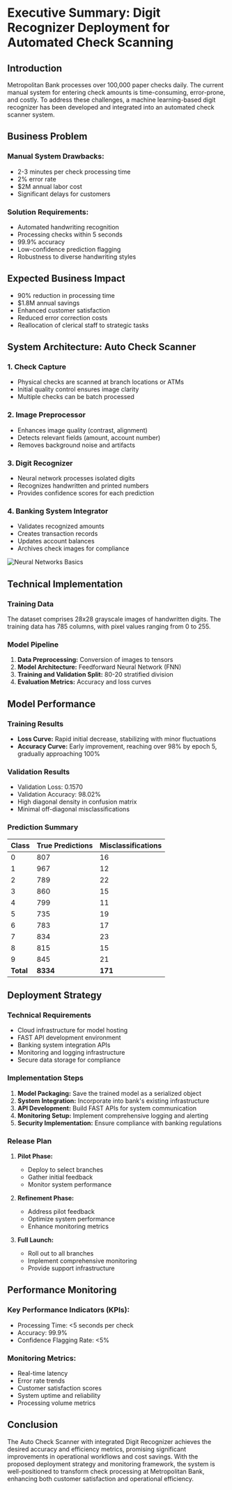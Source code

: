 # Executive Summary: Digit Recognizer Deployment for Automated Check Scanning

## Introduction

Metropolitan Bank processes over 100,000 paper checks daily. The current manual system for entering check amounts is time-consuming, error-prone, and costly. To address these challenges, a machine learning-based digit recognizer has been developed and integrated into an automated check scanner system.

## Business Problem

### Manual System Drawbacks:
* 2-3 minutes per check processing time
* 2% error rate
* $2M annual labor cost
* Significant delays for customers

### Solution Requirements:
* Automated handwriting recognition
* Processing checks within 5 seconds
* 99.9% accuracy
* Low-confidence prediction flagging
* Robustness to diverse handwriting styles

## Expected Business Impact

* 90% reduction in processing time
* $1.8M annual savings
* Enhanced customer satisfaction
* Reduced error correction costs
* Reallocation of clerical staff to strategic tasks

## System Architecture: Auto Check Scanner

### 1. Check Capture 
* Physical checks are scanned at branch locations or ATMs
* Initial quality control ensures image clarity
* Multiple checks can be batch processed

### 2. Image Preprocessor
* Enhances image quality (contrast, alignment)
* Detects relevant fields (amount, account number)
* Removes background noise and artifacts

### 3. Digit Recognizer
* Neural network processes isolated digits
* Recognizes handwritten and printed numbers
* Provides confidence scores for each prediction

### 4. Banking System Integrator
* Validates recognized amounts
* Creates transaction records
* Updates account balances
* Archives check images for compliance

![Neural Networks Basics](https://github.com/user-attachments/assets/b49dae22-a9cb-43f5-8444-5c897db818c7)

## Technical Implementation

### Training Data
The dataset comprises 28x28 grayscale images of handwritten digits. The training data has 785 columns, with pixel values ranging from 0 to 255.

### Model Pipeline
1. **Data Preprocessing:** Conversion of images to tensors
2. **Model Architecture:** Feedforward Neural Network (FNN)
3. **Training and Validation Split:** 80-20 stratified division
4. **Evaluation Metrics:** Accuracy and loss curves

## Model Performance

### Training Results
* **Loss Curve:** Rapid initial decrease, stabilizing with minor fluctuations
* **Accuracy Curve:** Early improvement, reaching over 98% by epoch 5, gradually approaching 100%

### Validation Results
* Validation Loss: 0.1570
* Validation Accuracy: 98.02%
* High diagonal density in confusion matrix
* Minimal off-diagonal misclassifications

### Prediction Summary

| Class | True Predictions | Misclassifications |
|-------|-----------------|-------------------|
| 0 | 807 | 16 |
| 1 | 967 | 12 |
| 2 | 789 | 22 |
| 3 | 860 | 15 |
| 4 | 799 | 11 |
| 5 | 735 | 19 |
| 6 | 783 | 17 |
| 7 | 834 | 23 |
| 8 | 815 | 15 |
| 9 | 845 | 21 |
| **Total** | **8334** | **171** |

## Deployment Strategy

### Technical Requirements
* Cloud infrastructure for model hosting
* FAST API development environment
* Banking system integration APIs
* Monitoring and logging infrastructure
* Secure data storage for compliance

### Implementation Steps
1. **Model Packaging:** Save the trained model as a serialized object
2. **System Integration:** Incorporate into bank's existing infrastructure
3. **API Development:** Build FAST APIs for system communication
4. **Monitoring Setup:** Implement comprehensive logging and alerting
5. **Security Implementation:** Ensure compliance with banking regulations

### Release Plan
1. **Pilot Phase:**
   * Deploy to select branches
   * Gather initial feedback
   * Monitor system performance

2. **Refinement Phase:**
   * Address pilot feedback
   * Optimize system performance
   * Enhance monitoring metrics

3. **Full Launch:**
   * Roll out to all branches
   * Implement comprehensive monitoring
   * Provide support infrastructure

## Performance Monitoring

### Key Performance Indicators (KPIs):
* Processing Time: <5 seconds per check
* Accuracy: 99.9%
* Confidence Flagging Rate: <5%

### Monitoring Metrics:
* Real-time latency
* Error rate trends
* Customer satisfaction scores
* System uptime and reliability
* Processing volume metrics

## Conclusion
The Auto Check Scanner with integrated Digit Recognizer achieves the desired accuracy and efficiency metrics, promising significant improvements in operational workflows and cost savings. With the proposed deployment strategy and monitoring framework, the system is well-positioned to transform check processing at Metropolitan Bank, enhancing both customer satisfaction and operational efficiency.
